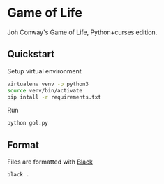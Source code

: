 # Game of Life

Joh Conway's Game of Life, Python+curses edition.

## Quickstart

Setup virtual environment

```bash
virtualenv venv -p python3
source venv/bin/activate
pip intall -r requirements.txt
```

Run

```bash
python gol.py
```

## Format

Files are formatted with [Black](https://pypi.org/project/black/)

```bash
black .
```